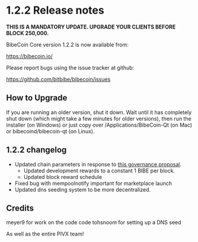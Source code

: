 1.2.2 Release notes
====================

**THIS IS A MANDATORY UPDATE. UPGRADE YOUR CLIENTS BEFORE BLOCK 250,000.**

BibeCoin Core version 1.2.2 is now available from:

  https://bibecoin.io/

Please report bugs using the issue tracker at github:

  https://github.com/bitbibe/bibecoin/issues


How to Upgrade
--------------

If you are running an older version, shut it down. Wait until it has completely
shut down (which might take a few minutes for older versions), then run the
installer (on Windows) or just copy over /Applications/BibeCoin-Qt (on Mac) or
bibecoind/bibecoin-qt (on Linux).


1.2.2 changelog
----------------

- Updated chain parameters in response to [this governance proposal](https://forum.bibecoin.io/t/block-reward-extension/81).
  - Updated development rewards to a constant 1 BIBE per block.
  - Updated block reward schedule
- Fixed bug with mempoolnotify important for marketplace launch
- Updated dns seeding system to be more decentralized.


Credits
--------

meyer9 for work on the code code
tohsnoom for setting up a DNS seed

As well as the entire PIVX team!
